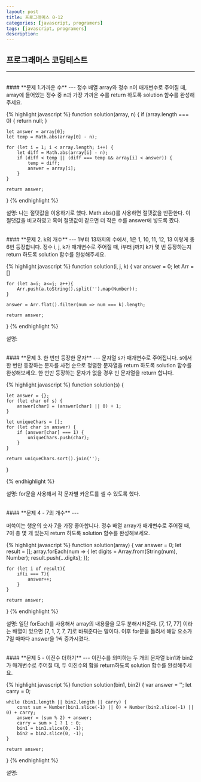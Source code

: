 ```yaml
---
layout: post
title: 프로그래머스 0-12
categories: [javascript, programers]
tags: [javascript, programers]
description: 
---
```


## 프로그래머스 코딩테스트
---

<br />
#### **문제 1.가까운 수** 
---
정수 배열 array와 정수 n이 매개변수로 주어질 때, array에 들어있는 정수 중 n과 가장 가까운 수를 return 하도록 solution 함수를 완성해주세요.

{% highlight javascript %}
function solution(array, n) {
    if (array.length === 0) {
        return null; 
    }

    let answer = array[0];
    let temp = Math.abs(array[0] - n);

    for (let i = 1; i < array.length; i++) {
        let diff = Math.abs(array[i] - n);
        if (diff < temp || (diff === temp && array[i] < answer)) {
            temp = diff;
            answer = array[i];
        }
    }

    return answer;
}
{% endhighlight %}

설명: 나는 절댓값을 이용하기로 했다. Math.abs()를 사용하면 절댓값을 반환한다. 이 절댓값을 비교하였고 혹여 절댓값이 같으면 더 작은 수를 answer에 넣도록 짰다.

<br />
#### **문제 2. k의 개수** 
---
1부터 13까지의 수에서, 1은 1, 10, 11, 12, 13 이렇게 총 6번 등장합니다. 정수 i, j, k가 매개변수로 주어질 때, i부터 j까지 k가 몇 번 등장하는지 return 하도록 solution 함수를 완성해주세요.

{% highlight javascript %}
function solution(i, j, k) {
    var answer = 0;
    let Arr = []
    
    for (let a=i; a<=j; a++){
        Arr.push(a.toString().split('').map(Number));
    }
    
    answer = Arr.flat().filter(num => num === k).length;
    
    return answer;
}
{% endhighlight %}

설명: 

<br />
#### **문제 3. 한 번만 등장한 문자** 
---
문자열 s가 매개변수로 주어집니다. s에서 한 번만 등장하는 문자를 사전 순으로 정렬한 문자열을 return 하도록 solution 함수를 완성해보세요. 한 번만 등장하는 문자가 없을 경우 빈 문자열을 return 합니다.

{% highlight javascript %}
function solution(s) {

    let answer = {};
    for (let char of s) {
        answer[char] = (answer[char] || 0) + 1;
    }
    
    let uniqueChars = [];
    for (let char in answer) {
        if (answer[char] === 1) {
            uniqueChars.push(char);
        }
    }
    
    return uniqueChars.sort().join('');
}

{% endhighlight %}

설명: for문을 사용해서 각 문자별 카운트를 셀 수 있도록 했다. 

<br />
#### **문제 4 - 7의 개수** 
---

머쓱이는 행운의 숫자 7을 가장 좋아합니다. 정수 배열 array가 매개변수로 주어질 때, 7이 총 몇 개 있는지 return 하도록 solution 함수를 완성해보세요.

{% highlight javascript %}
function solution(array) {
    var answer = 0;
    let result = [];
    array.forEach(num => {
        let digits = Array.from(String(num), Number);
        result.push(...digits);
    });
    
    for (let i of result){
        if(i === 7){
            answer++;
        }
    }
    
    return answer;
}
{% endhighlight %}

설명: 일단 forEach를 사용해서 array의 내용물을 모두 분해시켜준다. [7, 17, 77] 이라는 배열이 있으면 [7, 1, 7, 7, 7]로 바꿔준다는 말이다. 이후 for문을 돌려서 해당 요소가 7일 때마다 answer을 1씩 증가시켰다.

<br />
#### **문제 5 - 이진수 더하기** 
---
이진수를 의미하는 두 개의 문자열 bin1과 bin2가 매개변수로 주어질 때, 두 이진수의 합을 return하도록 solution 함수를 완성해주세요.

{% highlight javascript %}
function solution(bin1, bin2) {
    var answer = '';
    let carry = 0;

    while (bin1.length || bin2.length || carry) {
        const sum = Number(bin1.slice(-1) || 0) + Number(bin2.slice(-1) || 0) + carry; 
        answer = (sum % 2) + answer; 
        carry = sum > 1 ? 1 : 0; 
        bin1 = bin1.slice(0, -1); 
        bin2 = bin2.slice(0, -1); 
    }

    return answer;
}
{% endhighlight %}

설명: 